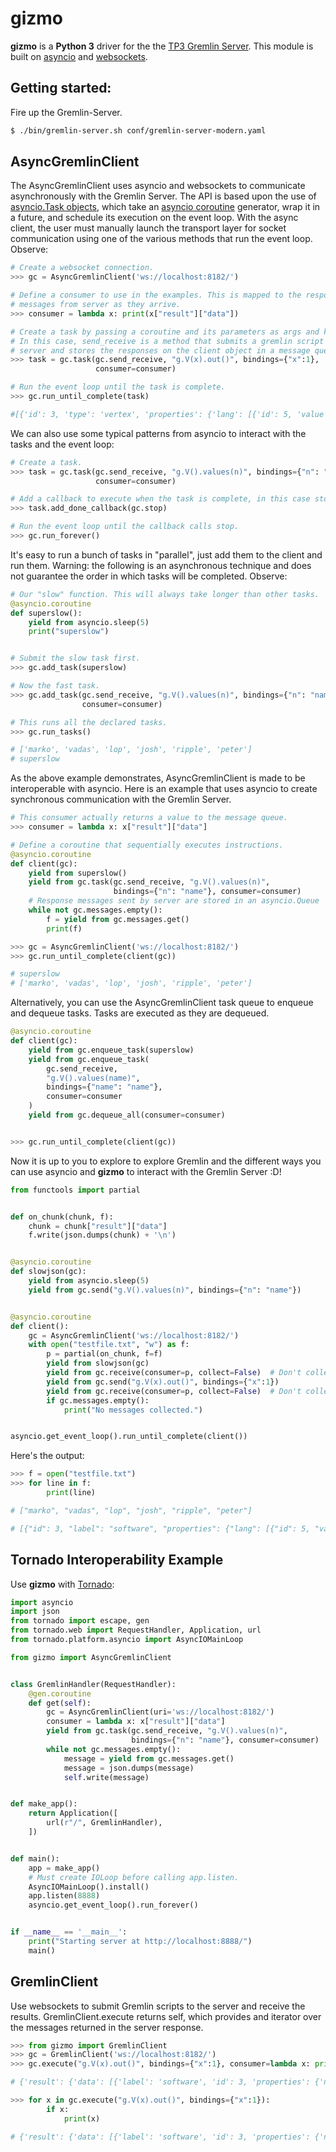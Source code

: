 # gizmo

**gizmo** is a **Python 3** driver for the the [TP3 Gremlin Server](http://www.tinkerpop.com/docs/3.0.0.M7/#gremlin-server). This module is built on [asyncio](https://docs.python.org/3/library/asyncio.html) and [websockets](http://aaugustin.github.io/websockets/).

## Getting started:


Fire up the Gremlin-Server.
```bash
$ ./bin/gremlin-server.sh conf/gremlin-server-modern.yaml
```
## AsyncGremlinClient

The AsyncGremlinClient uses asyncio and websockets to communicate asynchronously with the Gremlin Server. The API is based upon the use of [asyncio.Task objects](https://docs.python.org/3/library/asyncio-task.html#task), which take an [asyncio coroutine](https://docs.python.org/3/library/asyncio-task.html#coroutines) generator, wrap it in a future, and schedule its execution on the event loop. With the async client, the user must manually launch the transport layer for socket communication using one of the various methods that run the event loop. Observe:

```python
# Create a websocket connection.
>>> gc = AsyncGremlinClient('ws://localhost:8182/')

# Define a consumer to use in the examples. This is mapped to the response
# messages from server as they arrive.
>>> consumer = lambda x: print(x["result"]["data"])

# Create a task by passing a coroutine and its parameters as args and kwargs.
# In this case, send_receive is a method that submits a gremlin script to the
# server and stores the responses on the client object in a message queue.
>>> task = gc.task(gc.send_receive, "g.V(x).out()", bindings={"x":1},
                   consumer=consumer)

# Run the event loop until the task is complete.
>>> gc.run_until_complete(task)

#[{'id': 3, 'type': 'vertex', 'properties': {'lang': [{'id': 5, 'value': 'java', 'properties': {}}], 'name': [{'id': 4, 'value': 'lop', 'properties': {}}]}, 'label': 'software'}, {'id': 2, 'type': 'vertex', 'properties': {'name': [{'id': 2, 'value': 'vadas', 'properties': {}}], 'age': [{'id': 3, 'value': 27, 'properties': {}}]}, 'label': 'person'}, {'id': 4, 'type': 'vertex', 'properties': {'name': [{'id': 6, 'value': 'josh', 'properties': {}}], 'age': [{'id': 7, 'value': 32, 'properties': {}}]}, 'label': 'person'}]


```

We can also use some typical patterns from asyncio to interact with the tasks and the event loop:

```python
# Create a task.
>>> task = gc.task(gc.send_receive, "g.V().values(n)", bindings={"n": "name"},
                   consumer=consumer)

# Add a callback to execute when the task is complete, in this case stop the event loop.
>>> task.add_done_callback(gc.stop)

# Run the event loop until the callback calls stop.
>>> gc.run_forever()

```

It's easy to run a bunch of tasks in "parallel", just add them to the client and run them. Warning: the following is an asynchronous technique and does not guarantee the order in which tasks will be completed. Observe:

```python
# Our "slow" function. This will always take longer than other tasks.
@asyncio.coroutine
def superslow():
    yield from asyncio.sleep(5)
    print("superslow")


# Submit the slow task first.
>>> gc.add_task(superslow)

# Now the fast task.
>>> gc.add_task(gc.send_receive, "g.V().values(n)", bindings={"n": "name"},
                consumer=consumer)

# This runs all the declared tasks.
>>> gc.run_tasks()

# ['marko', 'vadas', 'lop', 'josh', 'ripple', 'peter']
# superslow

```

As the above example demonstrates, AsyncGremlinClient is made to be interoperable with asyncio. Here is an example that uses asyncio to create synchronous communication with the Gremlin Server.

```python
# This consumer actually returns a value to the message queue.
>>> consumer = lambda x: x["result"]["data"]

# Define a coroutine that sequentially executes instructions.
@asyncio.coroutine
def client(gc):
    yield from superslow()
    yield from gc.task(gc.send_receive, "g.V().values(n)",
                       bindings={"n": "name"}, consumer=consumer)
    # Response messages sent by server are stored in an asyncio.Queue
    while not gc.messages.empty():
        f = yield from gc.messages.get()
        print(f)

>>> gc = AsyncGremlinClient('ws://localhost:8182/')
>>> gc.run_until_complete(client(gc))

# superslow
# ['marko', 'vadas', 'lop', 'josh', 'ripple', 'peter']

```

Alternatively, you can use the AsyncGremlinClient task queue to enqueue and dequeue tasks. Tasks are executed as they are dequeued.

```python
@asyncio.coroutine
def client(gc):
    yield from gc.enqueue_task(superslow)
    yield from gc.enqueue_task(
        gc.send_receive,
        "g.V().values(name)",
        bindings={"name": "name"},
        consumer=consumer
    )
    yield from gc.dequeue_all(consumer=consumer)


>>> gc.run_until_complete(client(gc))
```

Now it is up to you to explore to explore Gremlin and the different ways you can use asyncio and **gizmo** to interact with the Gremlin Server :D!

```python
from functools import partial


def on_chunk(chunk, f):
    chunk = chunk["result"]["data"]
    f.write(json.dumps(chunk) + '\n')


@asyncio.coroutine
def slowjson(gc):
    yield from asyncio.sleep(5)
    yield from gc.send("g.V().values(n)", bindings={"n": "name"})


@asyncio.coroutine
def client():
    gc = AsyncGremlinClient('ws://localhost:8182/')
    with open("testfile.txt", "w") as f:
        p = partial(on_chunk, f=f)
        yield from slowjson(gc)
        yield from gc.receive(consumer=p, collect=False)  # Don't collect messages.
        yield from gc.send("g.V(x).out()", bindings={"x":1})
        yield from gc.receive(consumer=p, collect=False)  # Don't collect messages.
        if gc.messages.empty():
            print("No messages collected.")


asyncio.get_event_loop().run_until_complete(client())
```

Here's the output:

```python
>>> f = open("testfile.txt")
>>> for line in f:
        print(line)

# ["marko", "vadas", "lop", "josh", "ripple", "peter"]

# [{"id": 3, "label": "software", "properties": {"lang": [{"id": 5, "value": "java", "properties": {}}], "name": [{"id": 4, "value": "lop", "properties": {}}]}, "type": "vertex"}, {"id": 2, "label": "person", "properties": {"age": [{"id": 3, "value": 27, "properties": {}}], "name": [{"id": 2, "value": "vadas", "properties": {}}]}, "type": "vertex"}, {"id": 4, "label": "person", "properties": {"age": [{"id": 7, "value": 32, "properties": {}}], "name": [{"id": 6, "value": "josh", "properties": {}}]}, "type": "vertex"}]
```

## Tornado Interoperability Example

Use **gizmo** with [Tornado](http://tornado.readthedocs.org/en/latest/index.html):

```python
import asyncio
import json
from tornado import escape, gen
from tornado.web import RequestHandler, Application, url
from tornado.platform.asyncio import AsyncIOMainLoop

from gizmo import AsyncGremlinClient


class GremlinHandler(RequestHandler):
    @gen.coroutine
    def get(self):
        gc = AsyncGremlinClient(uri='ws://localhost:8182/')
        consumer = lambda x: x["result"]["data"]
        yield from gc.task(gc.send_receive, "g.V().values(n)",
                           bindings={"n": "name"}, consumer=consumer)
        while not gc.messages.empty():
            message = yield from gc.messages.get()
            message = json.dumps(message)
            self.write(message)


def make_app():
    return Application([
        url(r"/", GremlinHandler),
    ])


def main():
    app = make_app()
    # Must create IOLoop before calling app.listen.
    AsyncIOMainLoop().install()
    app.listen(8888)
    asyncio.get_event_loop().run_forever()


if __name__ == '__main__':
    print("Starting server at http://localhost:8888/")
    main()
```

## GremlinClient

Use websockets to submit Gremlin scripts to the server and receive the results. GremlinClient.execute returns self, which provides and iterator over the messages returned in the server response.
```python
>>> from gizmo import GremlinClient
>>> gc = GremlinClient('ws://localhost:8182/')
>>> gc.execute("g.V(x).out()", bindings={"x":1}, consumer=lambda x: print(x))

# {'result': {'data': [{'label': 'software', 'id': 3, 'properties': {'name': [{'value': 'lop', 'id': 4, 'properties': {}}], 'lang': [{'value': 'java', 'id': 5, 'properties': {}}]}, 'type': 'vertex'}, {'label': 'person', 'id': 2, 'properties': {'name': [{'value': 'vadas', 'id': 2, 'properties': {}}], 'age': [{'value': 27, 'id': 3, 'properties': {}}]}, 'type': 'vertex'}, {'label': 'person', 'id': 4, 'properties': {'name': [{'value': 'josh', 'id': 6, 'properties': {}}], 'age': [{'value': 32, 'id': 7, 'properties': {}}]}, 'type': 'vertex'}], 'meta': {}}, 'requestId': '9c2d1263-eebf-47e9-a169-5b790eb49d6f', 'status': {'code': 200, 'message': '', 'attributes': {}}}

>>> for x in gc.execute("g.V(x).out()", bindings={"x":1}):
        if x:
            print(x)

# {'result': {'data': [{'label': 'software', 'id': 3, 'properties': {'name': [{'value': 'lop', 'id': 4, 'properties': {}}], 'lang': [{'value': 'java', 'id': 5, 'properties': {}}]}, 'type': 'vertex'}, {'label': 'person', 'id': 2, 'properties': {'name': [{'value': 'vadas', 'id': 2, 'properties': {}}], 'age': [{'value': 27, 'id': 3, 'properties': {}}]}, 'type': 'vertex'}, {'label': 'person', 'id': 4, 'properties': {'name': [{'value': 'josh', 'id': 6, 'properties': {}}], 'age': [{'value': 32, 'id': 7, 'properties': {}}]}, 'type': 'vertex'}], 'meta': {}}, 'requestId': 'ab51311f-d532-401a-9f4b-df6434765bd3', 'status': {'code': 200, 'message': '', 'attributes': {}}}

```
